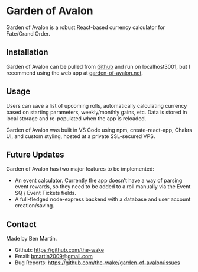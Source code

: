 # Garden of Avalon

Garden of Avalon is a robust React-based currency calculator for Fate/Grand Order.

## Installation

Garden of Avalon can be pulled from [Github](https://github.com/the-wake/garden-of-avalon) and run on localhost3001, but I recommend using the web app at [garden-of-avalon.net](https://www.garden-of-avalon.net/).

## Usage

Users can save a list of upcoming rolls, automatically calculating currency based on starting parameters, weekly/monthly gains, etc. Data is stored in local storage and re-populated when the app is reloaded.

Garden of Avalon was built in VS Code using npm, create-react-app, Chakra UI, and custom styling, hosted at a private SSL-secured VPS. 

## Future Updates

Garden of Avalon has two major features to be implemented:

* An event calculator. Currently the app doesn't have a way of parsing event rewards, so they need to be added to a roll manually via the Event SQ / Event Tickets fields.
* A full-fledged node-express backend with a database and user account creation/saving.

## Contact

Made by Ben Martin.

* Github: https://github.com/the-wake
* Email: bmartin2009@gmail.com
* Bug Reports: https://github.com/the-wake/garden-of-avalon/issues
